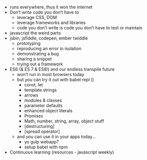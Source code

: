 - runs everywhere, thus it won the internet
- Don’t write code you don’t have to
	- leverage CSS, DOM
  - leverage frameworks and libraries
  - code you don’t write is code you don’t have to test or maintain
- javascript the weird parts
- jsbin, jsfiddle, codepen, ember twiddle
    - prototyping
    - reproducing an error in isolation
    - demonstrating a bug
    - sharing a snippet
    - trying out a framework
- ES6 (& ES 7 & ES8!) and our endless transpile future
    - won’t run in most browsers today
    - but you can try it out with babel repl ()
        - const, let
        - template strings
        - arrows
        - modules & classes
        - parameter defaults
        - enhanced object literals
        - Promises
        - Math, number, string, array, object stuff
        - [destructuring]
        - [spread operator]
    - and you can use it in your apps today...
        - yo gulp webapp?
        - setup babel with npm
- Continuous learning (resources - javascript weekly)
